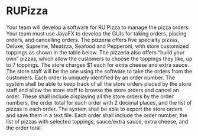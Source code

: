 # RUPizza
Your team will develop a software for RU Pizza to manage the pizza orders. Your team must use JavaFX to develop
the GUIs for taking orders, placing orders, and cancelling orders. The pizzeria offers five specialty pizzas, Deluxe,
Supreme, Meatzza, Seafood and Pepperoni, with store customized toppings as shown in the table below. The pizzeria
also offers “build your own” pizzas, which allow the customers to choose the toppings they like, up to 7 toppings.
The store charges $1 each for extra cheese and extra sauce. The store staff will be the one using the software to take
the orders from the customers. Each order is uniquely identified by an order number. 
The system shall be able to keep track of all the store orders placed by the store staff and allow the store staff to
browse the store orders and cancel an order. These shall include displaying all the store orders by the order numbers, the order total for each order with 2 decimal places, and the list of pizzas in each order. 
The system shall be able to export the store orders and save them in a text file. Each order shall include the order number, the list of pizzas with selected toppings, sauce/extra sauce, extra cheese, and the order total.
